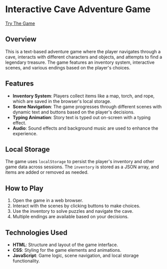 # Interactive Cave Adventure Game

[Try The Game](https://magmarion.github.io/Cave-Adventure/)
 
## Overview

This is a text-based adventure game where the player navigates through a cave, interacts with different characters and objects, and attempts to find a legendary treasure. The game features an inventory system, interactive scenes, and various endings based on the player's choices.

## Features
- **Inventory System**: Players collect items like a map, torch, and rope, which are saved in the browser's local storage.
- **Scene Navigation**: The game progresses through different scenes with dynamic text and buttons based on the player's decisions.
- **Typing Animation**: Story text is typed out on-screen with a typing effect.
- **Audio**: Sound effects and background music are used to enhance the experience.

## Local Storage
The game uses `localStorage` to persist the player's inventory and other game data across sessions. The `inventory` is stored as a JSON array, and items are added or removed as needed.

## How to Play
1. Open the game in a web browser.
2. Interact with the scenes by clicking buttons to make choices.
3. Use the inventory to solve puzzles and navigate the cave.
4. Multiple endings are available based on your decisions.

## Technologies Used
- **HTML**: Structure and layout of the game interface.
- **CSS**: Styling for the game elements and animations.
- **JavaScript**: Game logic, scene navigation, and local storage functionality.
